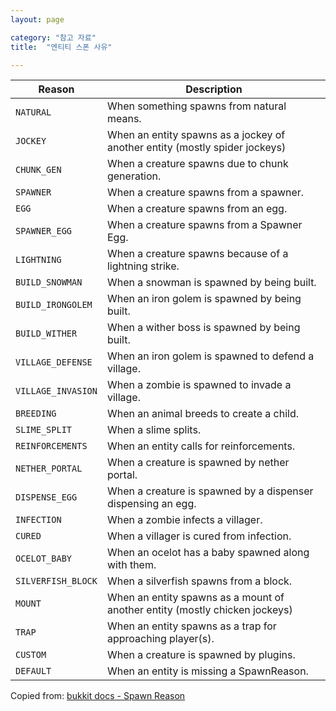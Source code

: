 ```yaml
---
layout: page

category: "참고 자료"
title:  "엔티티 스폰 사유"

---
```


<div class='table-responsive'>
  <table class='table table-striped table-condensed'>
    <thead>
      <tr>
        <th>Reason</th>
        <th>Description</th>
      </tr>
    </thead>
    <tbody>
      <tr>
        <td>
          <code>NATURAL</code>
        </td>
        <td>When something spawns from natural means.</td>
      </tr>
      <tr>
        <td>
          <code>JOCKEY</code>
        </td>
        <td>When an entity spawns as a jockey of another entity (mostly spider jockeys)</td>
      </tr>
      <tr>
        <td>
          <code>CHUNK_GEN</code>
        </td>
        <td>When a creature spawns due to chunk generation.</td>
      </tr>
      <tr>
        <td>
          <code>SPAWNER</code>
        </td>
        <td>When a creature spawns from a spawner.</td>
      </tr>
      <tr>
        <td>
          <code>EGG</code>
        </td>
        <td>When a creature spawns from an egg.</td>
      </tr>
      <tr>
        <td>
          <code>SPAWNER_EGG</code>
        </td>
        <td>When a creature spawns from a Spawner Egg.</td>
      </tr>
      <tr>
        <td>
          <code>LIGHTNING</code>
        </td>
        <td>When a creature spawns because of a lightning strike.</td>
      </tr>
      <!-- %tr -->
      <!-- %td -->
      <!-- %code BED -->
      <!-- %td -->
      <!-- When a creature is spawned by a player that is sleeping. -->
      <!-- %span.label.label-danger Deprecated -->
      <tr>
        <td>
          <code>BUILD_SNOWMAN</code>
        </td>
        <td>When a snowman is spawned by being built.</td>
      </tr>
      <tr>
        <td>
          <code>BUILD_IRONGOLEM</code>
        </td>
        <td>When an iron golem is spawned by being built.</td>
      </tr>
      <tr>
        <td>
          <code>BUILD_WITHER</code>
        </td>
        <td>When a wither boss is spawned by being built.</td>
      </tr>
      <tr>
        <td>
          <code>VILLAGE_DEFENSE</code>
        </td>
        <td>When an iron golem is spawned to defend a village.</td>
      </tr>
      <tr>
        <td>
          <code>VILLAGE_INVASION</code>
        </td>
        <td>When a zombie is spawned to invade a village.</td>
      </tr>
      <tr>
        <td>
          <code>BREEDING</code>
        </td>
        <td>When an animal breeds to create a child.</td>
      </tr>
      <tr>
        <td>
          <code>SLIME_SPLIT</code>
        </td>
        <td>When a slime splits.</td>
      </tr>
      <tr>
        <td>
          <code>REINFORCEMENTS</code>
        </td>
        <td>When an entity calls for reinforcements.</td>
      </tr>
      <tr>
        <td>
          <code>NETHER_PORTAL</code>
        </td>
        <td>When a creature is spawned by nether portal.</td>
      </tr>
      <tr>
        <td>
          <code>DISPENSE_EGG</code>
        </td>
        <td>When a creature is spawned by a dispenser dispensing an egg.</td>
      </tr>
      <tr>
        <td>
          <code>INFECTION</code>
        </td>
        <td>When a zombie infects a villager.</td>
      </tr>
      <tr>
        <td>
          <code>CURED</code>
        </td>
        <td>When a villager is cured from infection.</td>
      </tr>
      <tr>
        <td>
          <code>OCELOT_BABY</code>
        </td>
        <td>When an ocelot has a baby spawned along with them.</td>
      </tr>
      <tr>
        <td>
          <code>SILVERFISH_BLOCK</code>
        </td>
        <td>When a silverfish spawns from a block.</td>
      </tr>
      <tr>
        <td>
          <code>MOUNT</code>
        </td>
        <td>When an entity spawns as a mount of another entity (mostly chicken jockeys)</td>
      </tr>
      <tr>
        <td>
          <code>TRAP</code>
        </td>
        <td>When an entity spawns as a trap for approaching player(s).</td>
      </tr>
      <tr>
        <td>
          <code>CUSTOM</code>
        </td>
        <td>When a creature is spawned by plugins.</td>
      </tr>
      <tr>
        <td>
          <code>DEFAULT</code>
        </td>
        <td>When an entity is missing a SpawnReason.</td>
      </tr>
    </tbody>
  </table>
</div>

Copied from: [bukkit docs - Spawn Reason](https://hub.spigotmc.org/javadocs/bukkit/org/bukkit/event/entity/CreatureSpawnEvent.SpawnReason.html)
